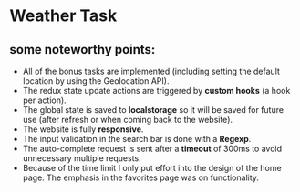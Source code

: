 # Weather Task
## some noteworthy points:
- All of the bonus tasks are implemented (including setting the default location by using the Geolocation API).
- The redux state update actions are triggered by **custom hooks** (a hook per action).
- The global state is saved to **localstorage** so it will be saved for future use (after refresh or when coming back to the website).
- The website is fully **responsive**.
- The input validation in the search bar is done with a **Regexp**.
- The auto-complete request is sent after a **timeout** of 300ms to avoid unnecessary multiple requests.
- Because of the time limit I only put effort into the design of the home page. The emphasis in the favorites page was on functionality.
